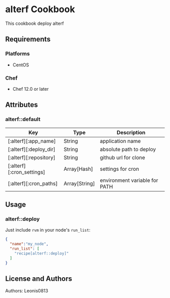 # alterf Cookbook

This cookbook deploy alterf

## Requirements

### Platforms

- CentOS

### Chef

- Chef 12.0 or later

## Attributes

### alterf::default

|Key                      |Type         |Description                  |
|-------------------------|-------------|-----------------------------|
|[:alterf][:app_name]     |String       |application name             |
|[:alterf][:deploy_dir]   |String       |absolute path to deploy      |
|[:alterf][:repository]   |String       |github url for clone         |
|[:alterf][:cron_settings]|Array[Hash]  |settings for cron            |
|[:alterf][:cron_paths]   |Array[String]|environment variable for PATH|

## Usage

### alterf::deploy

Just include `rvm` in your node's `run_list`:

```json
{
  "name":"my_node",
  "run_list": [
    "recipe[alterf::deploy]"
  ]
}
```

## License and Authors

Authors: Leonis0813
